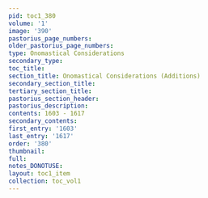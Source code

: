 ```yaml
---
pid: toc1_380
volume: '1'
image: '390'
pastorius_page_numbers: 
older_pastorius_page_numbers: 
type: Onomastical Considerations
secondary_type: 
toc_title: 
section_title: Onomastical Considerations (Additions)
secondary_section_title: 
tertiary_section_title: 
pastorius_section_header: 
pastorius_description: 
contents: 1603 - 1617
secondary_contents: 
first_entry: '1603'
last_entry: '1617'
order: '380'
thumbnail: 
full: 
notes_DONOTUSE: 
layout: toc1_item
collection: toc_vol1
---
```

